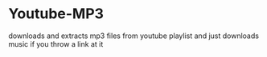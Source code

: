 # Youtube-MP3
downloads and extracts mp3 files from youtube playlist and just downloads music if you throw a link at it
